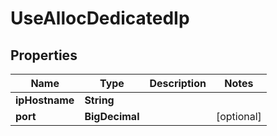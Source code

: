 

# UseAllocDedicatedIp


## Properties

| Name | Type | Description | Notes |
|------------ | ------------- | ------------- | -------------|
|**ipHostname** | **String** |  |  |
|**port** | **BigDecimal** |  |  [optional] |



